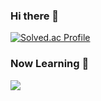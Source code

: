 ### Hi there 👋

[![Solved.ac Profile](http://mazassumnida.wtf/api/v2/generate_badge?boj=sj06152)](https://solved.ac/sj06152/)

### Now Learning 🧐
<img src="https://img.shields.io/badge/JAVA-007396?style=for-the-badge&logo=java&logoColor=white">
<!--
**leessunj/leessunj** is a ✨ _special_ ✨ repository because its `README.md` (this file) appears on your GitHub profile.

Here are some ideas to get you started:

- 🔭 I’m currently working on ...
- 🌱 I’m currently learning ...
- 👯 I’m looking to collaborate on ...
- 🤔 I’m looking for help with ...
- 💬 Ask me about ...
- 📫 How to reach me: ...
- 😄 Pronouns: ...
- ⚡ Fun fact: ...
-->
